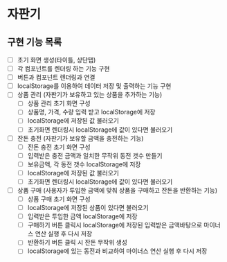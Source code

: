 # 자판기

## 구현 기능 목록

- [ ] 초기 화면 생성(타이틀, 상단탭)
- [ ] 각 컴포넌트를 렌더링 하는 기능 구현
- [ ] 버튼과 컴포넌트 렌더링과 연결
- [ ] localStorage를 이용하여 데이터 저장 및 출력하는 기능 구현
- [ ] 상품 관리 (자판기가 보유하고 있는 상품을 추가하는 기능)
  - [ ] 상품 관리 초기 화면 구성
  - [ ] 상품명, 가격, 수량 입력 받고 localStorage에 저장
  - [ ] localStorage에 저장된 값 불러오기
  - [ ] 초기화면 렌더링시 localStorage에 값이 있다면 불러오기
- [ ] 잔돈 충전 (자판기가 보유할 금액을 충전하는 기능)
  - [ ] 잔돈 충전 초기 화면 구성
  - [ ] 입력받은 충전 금액과 일치한 무작위 동전 갯수 만들기
  - [ ] 보유금액, 각 동전 갯수 localStorage에 저장
  - [ ] localStorage에 저장된 값 불러오기
  - [ ] 초기화면 렌더링시 localStorage에 값이 있다면 불러오기
- [ ] 상품 구매 (사용자가 투입한 금액에 맞춰 상품을 구매하고 잔돈을 반환하는 기능)
  - [ ] 상품 구매 초기 화면 구성
  - [ ] localStorage에 저장된 상품이 있다면 불러오기
  - [ ] 입력받은 투입한 금액 localStorage에 저장
  - [ ] 구매하기 버튼 클릭시 localStorage에 저장된 입력받은 금액바탕으로 마이너스 연산 실행 후 다시 저장
  - [ ] 반환하기 버튼 클릭 시 잔돈 무작위 생성
  - [ ] localStorage에 있는 동전과 비교하여 마이너스 연산 실행 후 다시 저장